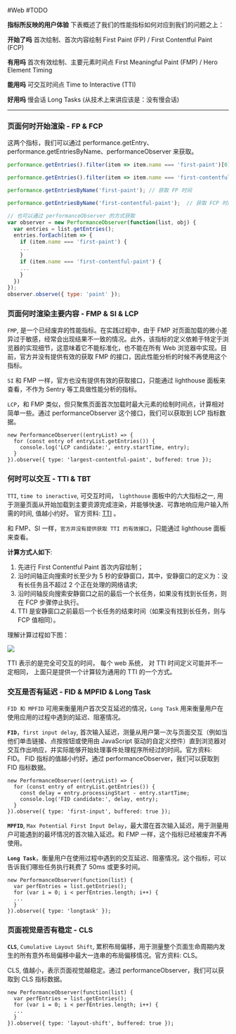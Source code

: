 #Web #TODO 


**指标所反映的用户体验** 下表概述了我们的性能指标如何对应到我们的问题之上：

**开始了吗**
首次绘制、首次内容绘制 First Paint (FP) / First Contentful Paint (FCP)


**有用吗**
首次有效绘制、主要元素时间点 First Meaningful Paint (FMP) / Hero Element Timing


**能用吗**
可交互时间点 Time to Interactive (TTI)

**好用吗**
慢会话 Long Tasks (从技术上来讲应该是：没有慢会话)

---
### 页面何时开始渲染 - FP & FCP

这两个指标，我们可以通过 performance.getEntry、performance.getEntriesByName、performanceObserver 来获取。

```js
performance.getEntries().filter(item => item.name === 'first-paint')[0];  // 获取 FP 时间

performance.getEntries().filter(item => item.name === 'first-contentful-paint')[0];  // 获取 FCP 时间

performance.getEntriesByName('first-paint'); // 获取 FP 时间

performance.getEntriesByName('first-contentful-paint');  // 获取 FCP 时间

// 也可以通过 performanceObserver 的方式获取
var observer = new PerformanceObserver(function(list, obj) {
  var entries = list.getEntries();
  entries.forEach(item => {
    if (item.name === 'first-paint') {
    ...
    }
    if (item.name === 'first-contentful-paint') {
    ...
    }
  })
});
observer.observe({ type: 'paint' });
```

### 页面何时渲染主要内容 - FMP & SI & LCP

`FMP`, 是一个已经废弃的性能指标。在实践过程中，由于 FMP 对页面加载的微小差异过于敏感，经常会出现结果不一致的情况。此外，该指标的定义依赖于特定于浏览器的实现细节，这意味着它不能标准化，也不能在所有 Web 浏览器中实现。目前，官方并没有提供有效的获取 FMP 的接口，因此性能分析的时候不再使用这个指标。

`SI` 和 FMP 一样，官方也没有提供有效的获取接口，只能通过 lighthouse 面板来查看，不作为 Sentry 等工具做性能分析的指标。

`LCP`，和 FMP 类似，但只聚焦页面首次加载时最大元素的绘制时间点，计算相对简单一些。通过 performanceObserver 这个接口，我们可以获取到 LCP 指标数据。

```text
new PerformanceObserver((entryList) => {
  for (const entry of entryList.getEntries()) {
    console.log('LCP candidate:', entry.startTime, entry);
  }
}).observe({ type: 'largest-contentful-paint', buffered: true });
```

### 何时可以交互 - TTI & TBT

`TTI`, `time to ineractive`, 可交互时间， `lighthouse` 面板中的六大指标之一, 用于测量页面从开始加载到主要资源完成渲染，并能够快速、可靠地响应用户输入所需的时间, 值越小约好。 官方资料: [TTI](https://link.zhihu.com/?target=https%3A//web.dev/i18n/zh/tti/) 。

和 FMP、SI 一样，`官方并没有提供获取 TTI 的有效接口`，只能通过 lighthouse 面板来查看。

**计算方式人如下**:

1. 先进行 First Contentful Paint 首次内容绘制；
2. 沿时间轴正向搜索时长至少为 5 秒的安静窗口，其中，安静窗口的定义为：没有长任务且不超过 2 个正在处理的网络请求;
3. 沿时间轴反向搜索安静窗口之前的最后一个长任务，如果没有找到长任务，则在 FCP 步骤停止执行。
4. TTI 是安静窗口之前最后一个长任务的结束时间（如果没有找到长任务，则与 FCP 值相同）。

理解计算过程如下图：

![](https://pic3.zhimg.com/80/v2-74299ea836be7f2d896cee837f774592_720w.webp)

  

TTI 表示的是完全可交互的时间， 每个 web 系统， 对 TTI 时间定义可能并不一定相同， 上面只是提供一个计算较为通用的 TTI 的一个方式。

### 交互是否有延迟 - FID & MPFID & Long Task

`FID 和 MPFID` 可用来衡量用户首次交互延迟的情况，`Long Task` 用来衡量用户在使用应用的过程中遇到的延迟、阻塞情况。

**`FID`**，`first input delay`, 首次输入延迟，测量从用户第一次与页面交互（例如当他们单击链接、点按按钮或使用由 JavaScript 驱动的自定义控件）直到浏览器对交互作出响应，并实际能够开始处理事件处理程序所经过的时间。官方资料: FID。 FID 指标的值越小约好。通过 performanceObserver，我们可以获取到 FID 指标数据。

```text
new PerformanceObserver((entryList) => {
  for (const entry of entryList.getEntries()) {
    const delay = entry.processingStart - entry.startTime;
    console.log('FID candidate:', delay, entry);
  }
}).observe({ type: 'first-input', buffered: true });
```

**`MPFID`**, `Max Potential First Input Delay`，最大潜在首次输入延迟，用于测量用户可能遇到的最坏情况的首次输入延迟。和 FMP 一样，这个指标已经被废弃不再使用。

**`Long Task`**，衡量用户在使用过程中遇到的交互延迟、阻塞情况。这个指标，可以告诉我们哪些任务执行耗费了 50ms 或更多时间。

```text
new PerformanceObserver(function(list) {
  var perfEntries = list.getEntries();
  for (var i = 0; i < perfEntries.length; i++) {
  ...
  }
}).observe({ type: 'longtask' });
```

### 页面视觉是否有稳定 - CLS

**`CLS`**, `Cumulative Layout Shift`, 累积布局偏移，用于测量整个页面生命周期内发生的所有意外布局偏移中最大一连串的布局偏移情况。官方资料: CLS。

CLS, 值越小，表示页面视觉越稳定。通过 performanceObserver，我们可以获取到 CLS 指标数据。

```text
new PerformanceObserver(function(list) {
  var perfEntries = list.getEntries();
  for (var i = 0; i < perfEntries.length; i++) {
  ...
  }
}).observe({ type: 'layout-shift', buffered: true });
```